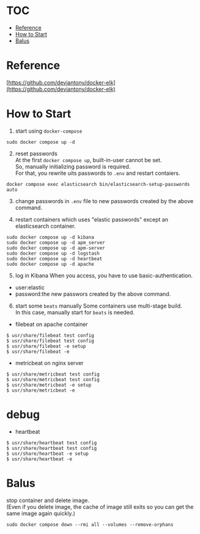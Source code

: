# TOC
- [Reference](#reference)
- [How to Start](#how-to-start)
- [Balus](#balus)

# Reference
[https://github.com/deviantony/docker-elk](https://github.com/deviantony/docker-elk)

# How to Start
1. start using `docker-compose`
```
sudo docker compose up -d
```

2. reset passwords  
At the first `docker compose up`, built-in-user cannot be set.   
So, manually initializing password is required.  
For that, you rewrite uits passwords to `.env` and restart contaiers.  
```
docker compose exec elasticsearch bin/elasticsearch-setup-passwords auto
```

3. change passwords in `.env` file to new passwords created by the above command.

4. restart containers which uses "elastic passwords" except an elasticsearch container.
```
sudo docker compose up -d kibana
sudo docker compose up -d apm_server
sudo docker compose up -d apm-server
sudo docker compose up -d logstash
sudo docker compose up -d heartbeat
sudo docker compose up -d apache
```

5. log in Kibana
When you access, you have to use basic-authentication.  
- user:elastic  
- password:the new passwors created by the above command.

6. start some `beats` manually
Some containers use multi-stage build.  
In this case, manually start for `beats` is needed.
- filebeat on apache container
```
$ usr/share/filebeat test config
$ usr/share/filebeat test config
$ usr/share/filebeat -e setup
$ usr/share/filebeat -e
```
- metricbeat on nginx server
```
$ usr/share/metricbeat test config
$ usr/share/metricbeat test config
$ usr/share/metricbeat -e setup
$ usr/share/metricbeat -e
```

# debug
- heartbeat
```
$ usr/share/heartbeat test config
$ usr/share/heartbeat test config
$ usr/share/heartbeat -e setup
$ usr/share/heartbeat -e
```

# Balus
stop container and delete image.  
(Even if you delete image, the cache of image still exits so you can get the same image again quickly.)
```
sudo docker compose down --rmi all --volumes --remove-orphans
```
